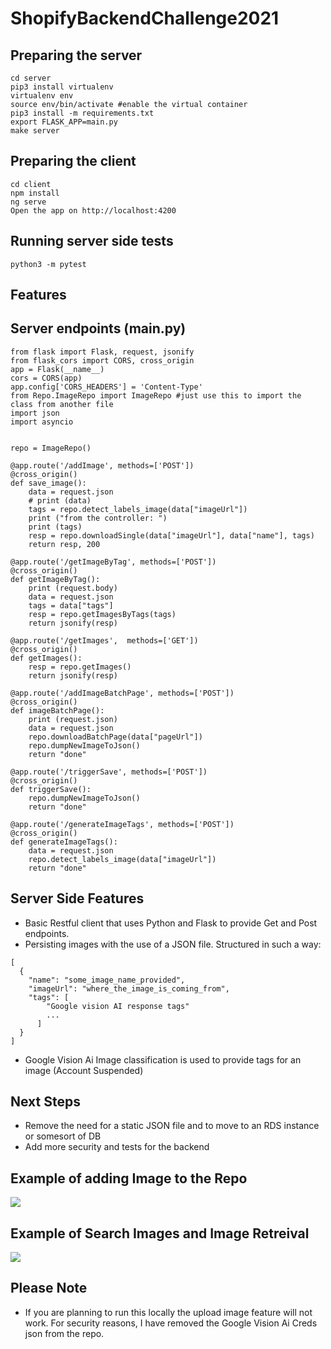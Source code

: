 # ShopifyBackendChallenge2021

## Preparing the server

```
cd server
pip3 install virtualenv
virtualenv env
source env/bin/activate #enable the virtual container
pip3 install -m requirements.txt
export FLASK_APP=main.py
make server
```

## Preparing the client

```
cd client
npm install
ng serve
Open the app on http://localhost:4200
```
## Running server side tests
```
python3 -m pytest
```

## Features

## Server endpoints (main.py)

```
from flask import Flask, request, jsonify
from flask_cors import CORS, cross_origin
app = Flask(__name__)
cors = CORS(app)
app.config['CORS_HEADERS'] = 'Content-Type'
from Repo.ImageRepo import ImageRepo #just use this to import the class from another file
import json
import asyncio


repo = ImageRepo()

@app.route('/addImage', methods=['POST'])
@cross_origin()
def save_image():
    data = request.json
    # print (data)
    tags = repo.detect_labels_image(data["imageUrl"])
    print ("from the controller: ")
    print (tags)
    resp = repo.downloadSingle(data["imageUrl"], data["name"], tags)
    return resp, 200

@app.route('/getImageByTag', methods=['POST'])
@cross_origin()
def getImageByTag():
    print (request.body)
    data = request.json
    tags = data["tags"]
    resp = repo.getImagesByTags(tags)
    return jsonify(resp)

@app.route('/getImages',  methods=['GET'])
@cross_origin()
def getImages():
    resp = repo.getImages()
    return jsonify(resp)

@app.route('/addImageBatchPage', methods=['POST'])
@cross_origin()
def imageBatchPage():
    print (request.json)
    data = request.json
    repo.downloadBatchPage(data["pageUrl"])
    repo.dumpNewImageToJson()
    return "done"

@app.route('/triggerSave', methods=['POST'])
@cross_origin()
def triggerSave():
    repo.dumpNewImageToJson()
    return "done"

@app.route('/generateImageTags', methods=['POST'])
@cross_origin()
def generateImageTags():
    data = request.json
    repo.detect_labels_image(data["imageUrl"])
    return "done"
```

## Server Side Features
- Basic Restful client that uses Python and Flask to provide Get and Post endpoints. 
- Persisting images with the use of a JSON file. Structured in such a way:
```
[
  {
	"name": "some_image_name_provided",
	"imageUrl": "where_the_image_is_coming_from",
	"tags": [
	  	"Google vision AI response tags"
	  	...
	  ]
  }
]
```
- Google Vision Ai Image classification is used to provide tags for an image (Account Suspended)

## Next Steps

- Remove the need for a static JSON file and to move to an RDS instance or somesort of DB
- Add more security and tests for the backend

## Example of adding Image to the Repo

![](CreateImages.gif)

## Example of Search Images and Image Retreival

![](SearchImages.gif)

## Please Note

- If you are planning to run this locally the upload image feature will not work. For security reasons, I have removed the Google Vision Ai Creds json from the repo.




